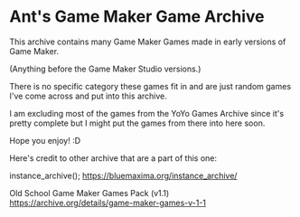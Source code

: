 
# Ant's Game Maker Game Archive

This archive contains many Game Maker Games made in early versions of Game Maker.

(Anything before the Game Maker Studio versions.)

There is no specific category these games fit in and are just random games I've come across and put into this archive.

I am excluding most of the games from the YoYo Games Archive since it's pretty complete but I might put the games from there into here soon.

Hope you enjoy! :D

Here's credit to other archive that are a part of this one:

instance_archive(); 
https://bluemaxima.org/instance_archive/

Old School Game Maker Games Pack (v1.1)
https://archive.org/details/game-maker-games-v-1-1

